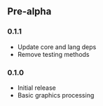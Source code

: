 ## Pre-alpha

### 0.1.1

- Update core and lang deps
- Remove testing methods

### 0.1.0

- Initial release
- Basic graphics processing
